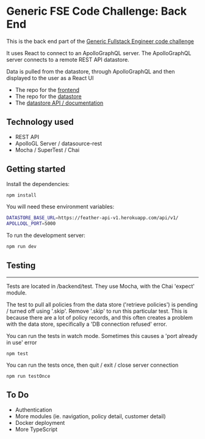 
# Generic FSE Code Challenge: Back End

This is the back end part of the [Generic Fullstack Engineer code challenge](../Readme.md)

It uses React to connect to an ApolloGraphQL server. The ApolloGraphQL server connects to a remote REST API datastore.

Data is pulled from the datastore, through ApolloGraphQL and then displayed to the user as a React UI

* The repo for the [frontend](../frontend/README.md)
* The repo for the [datastore](https://github.com/mattburnett-repo/feather-fullstack-codechallenge-datastore)
* The [datastore API / documentation](https://feather-datastore.herokuapp.com/api/v1/api-docs/)

## Technology used
* REST API
* ApolloGL Server / datasource-rest
* Mocha / SuperTest / Chai
  
## Getting started

Install the dependencies:

```bash
npm install
```
You will need these environment variables: 
```bash
DATASTORE_BASE_URL=https://feather-api-v1.herokuapp.com/api/v1/
APOLLOQL_PORT=5000
```
To run the development server:

```bash
npm run dev
```

## Testing
---
Tests are located in /backend/test. They use Mocha, with the Chai 'expect' module.

The test to pull all policies from the data store ('retrieve policies') is pending / turned off using '.skip'. 
Remove '.skip' to run this particular test.
This is because there are a lot of policy records, and this often creates a problem with the data store,
specifically a 'DB connection refused' error.

You can run the tests in watch mode. Sometimes this causes a 'port already in use' error
```
npm test
```

You can run the tests once, then quit / exit / close server connection
```
npm run testOnce
```

## To Do
* Authentication
* More modules (ie. navigation, policy detail, customer detail)
* Docker deployment
* More TypeScript
